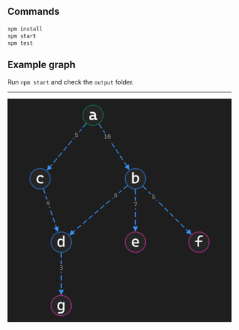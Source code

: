 ## Commands
    npm install
    npm start
    npm test

## Example graph

Run `npm start` and check the `output` folder.

---

![example](graph-example.png "Example graph")
